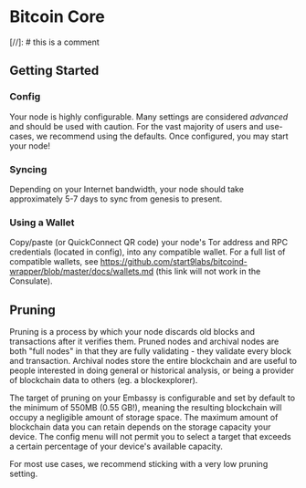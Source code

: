 # Bitcoin Core

[//]: # this is a comment

## Getting Started

### Config

Your node is highly configurable. Many settings are considered _advanced_ and should be used with caution. For the vast majority of users and use-cases, we recommend using the defaults. Once configured, you may start your node!

### Syncing

Depending on your Internet bandwidth, your node should take approximately 5-7 days to sync from genesis to present.

### Using a Wallet

Copy/paste (or QuickConnect QR code) your node's Tor address and RPC credentials (located in config), into any compatible wallet. For a full list of compatible wallets, see <a href="https://github.com/start9labs/bitcoind-wrapper/blob/master/docs/wallets.md" target="_blank">https://github.com/start9labs/bitcoind-wrapper/blob/master/docs/wallets.md</a> (this link will not work in the Consulate).

## Pruning

Pruning is a process by which your node discards old blocks and transactions after it verifies them. Pruned nodes and archival nodes are both "full nodes" in that they are fully validating - they validate every block and transaction. Archival nodes store the entire blockchain and are useful to people interested in doing general or historical analysis, or being a provider of blockchain data to others (eg. a blockexplorer). 

The target of pruning on your Embassy is configurable and set by default to the minimum of 550MB (0.55 GB!), meaning the resulting blockchain will occupy a negligible amount of storage space. The maximum amount of blockchain data you can retain depends on the storage capacity your device. The config menu will not permit you to select a target that exceeds a certain percentage of your device's available capacity.

For most use cases, we recommend sticking with a very low pruning setting.
